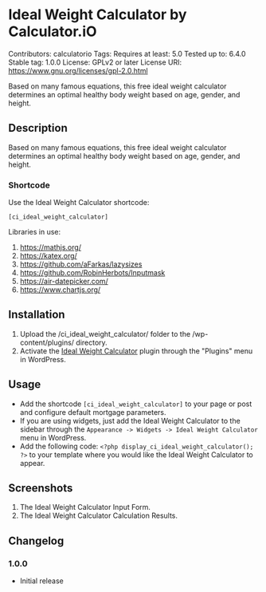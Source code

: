 # Ideal Weight Calculator by Calculator.iO
Contributors: calculatorio
Tags: 
Requires at least: 5.0
Tested up to: 6.4.0
Stable tag: 1.0.0
License: GPLv2 or later
License URI: https://www.gnu.org/licenses/gpl-2.0.html

Based on many famous equations, this free ideal weight calculator determines an optimal healthy body weight based on age, gender, and height.

## Description

Based on many famous equations, this free ideal weight calculator determines an optimal healthy body weight based on age, gender, and height.

### Shortcode

Use the Ideal Weight Calculator shortcode:

`[ci_ideal_weight_calculator]`

Libraries in use:
1. https://mathjs.org/
2. https://katex.org/
3. https://github.com/aFarkas/lazysizes
4. https://github.com/RobinHerbots/Inputmask
5. https://air-datepicker.com/
6. https://www.chartjs.org/

## Installation

1. Upload the /ci_ideal_weight_calculator/ folder to the /wp-content/plugins/ directory.
2. Activate the [Ideal Weight Calculator](https://www.calculator.io/ideal-weight-calculator/ "Ideal Weight Calculator Homepage") plugin through the "Plugins" menu in WordPress.

## Usage
* Add the shortcode `[ci_ideal_weight_calculator]` to your page or post and configure default mortgage parameters.
* If you are using widgets, just add the Ideal Weight Calculator to the sidebar through the `Appearance -> Widgets -> Ideal Weight Calculator` menu in WordPress.
* Add the following code: `<?php display_ci_ideal_weight_calculator(); ?>` to your template where you would like the Ideal Weight Calculator to appear.

## Screenshots
1. The Ideal Weight Calculator Input Form.
2. The Ideal Weight Calculator Calculation Results.

## Changelog

### 1.0.0
* Initial release
